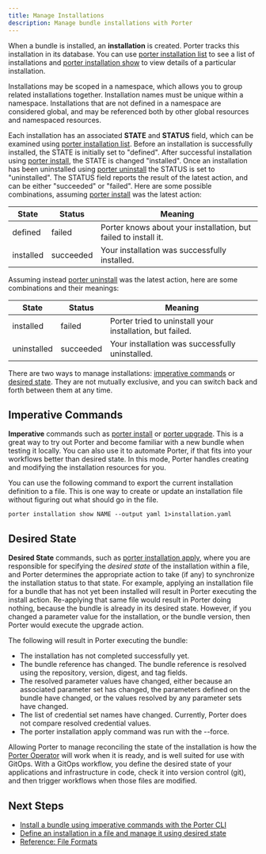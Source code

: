 ```yaml
---
title: Manage Installations
description: Manage bundle installations with Porter
---
```


When a bundle is installed, an **installation** is created.
Porter tracks this installation in its database.
You can use [porter installation list] to see a list of installations and [porter installation show] to view details of a particular installation.

Installations may be scoped in a namespace, which allows you to group related installations together.
Installation names must be unique within a namespace.
Installations that are not defined in a namespace are considered global, and may be referenced both by other global resources and namespaced resources.

Each installation has an associated **STATE** and **STATUS** field, which can be examined using [porter installation list]. Before an installation is successfully installed, the STATE is initially set to "defined". After successful installation using [porter install], the STATE is changed "installed". Once an installation has been uninstalled using [porter uninstall] the STATUS is set to "uninstalled". The STATUS field reports the result of the latest action, and can be either "succeeded" or "failed". Here are some possible combinations, assuming [porter install] was the latest action:

State | Status | Meaning
--- | --- | --- |
defined | failed | Porter knows about your installation, but failed to install it.
installed | succeeded | Your installation was successfully installed. 

Assuming instead [porter uninstall] was the latest action, here are some combinations and their meanings:

State | Status | Meaning
--- | --- | --- |
installed | failed | Porter tried to uninstall your installation, but failed.
uninstalled | succeeded | Your installation was successfully uninstalled. 

There are two ways to manage installations: [imperative commands](#imperative-commands) or [desired state](#desired-state). 
They are not mutually exclusive, and you can switch back and forth between them at any time.

## Imperative Commands

**Imperative** commands such as [porter install] or [porter upgrade].
This is a great way to try out Porter and become familiar with a new bundle when testing it locally.
You can also use it to automate Porter, if that fits into your workflows better than desired state.
In this mode, Porter handles creating and modifying the installation resources for you.

You can use the following command to export the current installation definition to a file.
This is one way to create or update an installation file without figuring out what should go in the file.

```
porter installation show NAME --output yaml 1>installation.yaml
```

## Desired State

**Desired State** commands, such as [porter installation apply], where you are responsible for specifying the _desired state_ of the installation within a file,
and Porter determines the appropriate action to take (if any) to synchronize the installation status to that state.
For example, applying an installation file for a bundle that has not yet been installed will result in Porter executing the install action.
Re-applying that same file would result in Porter doing nothing, because the bundle is already in its desired state.
However, if you changed a parameter value for the installation, or the bundle version, then Porter would execute the upgrade action.

The following will result in Porter executing the bundle:
* The installation has not completed successfully yet.
* The bundle reference has changed. The bundle reference is resolved using the repository, version, digest, and tag fields.
* The resolved parameter values have changed, either because an associated parameter set has changed, the parameters defined on the bundle have changed, or the values resolved by any parameter sets have changed.
* The list of credential set names have changed. Currently, Porter does not compare resolved credential values.
* The porter installation apply command was run with the --force.

Allowing Porter to manage reconciling the state of the installation is how the [Porter Operator] will work when it is ready, and is well suited for use with GitOps.
With a GitOps workflow, you define the desired state of your applications and infrastructure in code, check it into version control (git), and then trigger workflows when those files are modified. 

## Next Steps

* [Install a bundle using imperative commands with the Porter CLI](/quickstart/)
* [Define an installation in a file and manage it using desired state](/quickstart/desired-state/)
* [Reference: File Formats](/reference/file-formats/)

[porter installation list]: /cli/porter_installations_list/
[porter installation show]: /cli/porter_installations_show/
[porter install]: /cli/porter_install/
[porter upgrade]: /cli/porter_upgrade/
[porter uninstall]: /cli/porter_uninstall/
[porter installation apply]: /cli/porter_installations_apply/
[Porter Operator]: /operator/
